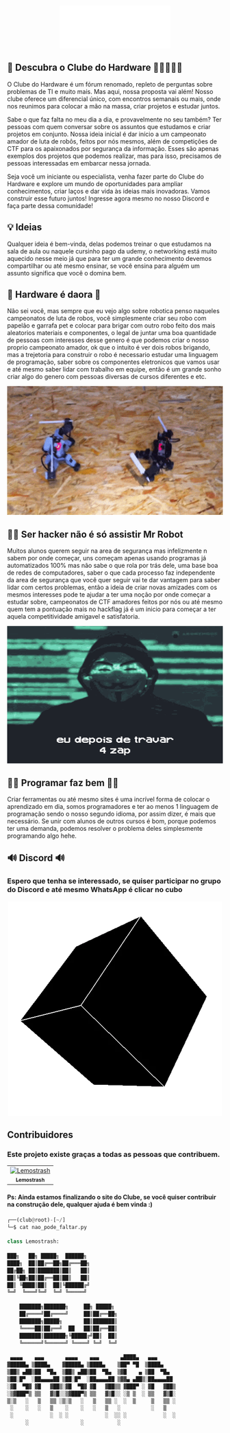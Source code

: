 <p align="center">
  <a href="https://github.com/lemostrash/Clube-do-Hardware">
    <img src="./images/hard.png" alt="Clube do Hardware" width="260" height="100">
  </a>
</p>

## 🦾 Descubra o Clube do Hardware 👩‍💻👩🏻‍💻

O Clube do Hardware é um fórum renomado, repleto de perguntas sobre problemas de TI e muito mais. Mas aqui, nossa proposta vai além! Nosso clube oferece um diferencial único, com encontros semanais ou mais, onde nos reunimos para colocar a mão na massa, criar projetos e estudar juntos.

Sabe o que faz falta no meu dia a dia, e provavelmente no seu também? Ter pessoas com quem conversar sobre os assuntos que estudamos e criar projetos em conjunto. Nossa ideia inicial é dar início a um campeonato amador de luta de robôs, feitos por nós mesmos, além de competições de CTF para os apaixonados por segurança da informação. Esses são apenas exemplos dos projetos que podemos realizar, mas para isso, precisamos de pessoas interessadas em embarcar nessa jornada.

Seja você um iniciante ou especialista, venha fazer parte do Clube do Hardware e explore um mundo de oportunidades para ampliar conhecimentos, criar laços e dar vida às ideias mais inovadoras. Vamos construir esse futuro juntos! Ingresse agora mesmo no nosso Discord e faça parte dessa comunidade!

## 💡 Ideias 

Qualquer ideia é bem-vinda, delas podemos treinar o que estudamos na sala de aula ou naquele cursinho pago da udemy, o networking está muito aquecido nesse meio já que para ter um grande conhecimento devemos compartilhar ou até mesmo ensinar, se você ensina para alguém um assunto significa que você o domina bem.

## 🦾 Hardware é daora 🦾

Não sei você, mas sempre que eu vejo algo sobre robotica penso naqueles campeonatos de luta de robos, você simplesmente criar seu robo com papelão e garrafa pet e colocar para brigar com outro robo feito dos mais aleatorios materiais e componentes, o legal de juntar uma boa quantidade de pessoas com interesses desse genero é que podemos criar o nosso proprio campeonato amador, ok que o intuito é ver dois robos brigando, mas a trejetoria para construir o robo é necessario estudar uma linguagem de programação, saber sobre os componentes eletronicos que vamos usar e até mesmo saber lidar com trabalho em equipe, então é um grande sonho criar algo do genero com pessoas diversas de cursos diferentes e etc.

<p align="center">
    <img src="./images/robot.gif" alt="Clube do Hardware" width="600" height="300">
      </a>
</p>


## 👨‍🚀 Ser hacker não é só assistir Mr Robot 

Muitos alunos querem seguir na area de segurança mas infelizmente n sabem por onde começar, uns começam apenas usando programas já automatizados 100% mas não sabe o que rola por trás dele, uma base boa de redes de computadores, saber o que cada processo faz independente da area de segurança que você quer seguir vai te dar vantagem para saber lidar com certos problemas, então a ideia de criar novas amizades com os mesmos interesses pode te ajudar a ter uma noção por onde começar a estudar sobre, campeonatos de CTF amadores feitos por nós ou até mesmo quem tem a pontuação mais no hackflag já é um inicio para começar a ter aquela competitividade amigavel e satisfatoria.

<p align="center">
    <img src="./images/hacker1.gif" alt="Clube do Hardware" width="600" height="320">
      </a>
</p>

## 👩‍💻 Programar faz bem 👩‍💻 

Criar ferramentas ou até mesmo sites é uma incrível forma de colocar o aprendizado em dia, somos programadores e ter ao menos 1 linguagem de programação sendo o nosso segundo idioma, por assim dizer, é mais que necessário. Se unir com alunos de outros cursos é bom, porque podemos ter uma demanda, podemos resolver o problema deles simplesmente programando algo hehe.

## 🔊 Discord 🔊

### Espero que tenha se interessado, se quiser participar no grupo do Discord e até mesmo WhatsApp é clicar no cubo

<p align="center">
  <a href="https://discord.com/invite/qH6bQXdj">
    <img src="./images/giphy.webp" alt="Clube do Hardware" width="" height="">
      </a>
</p>


## Contribuidores
### Este projeto existe graças a todas as pessoas que contribuem.

<table>
  <tr>
   <td align="center">
     <a href="https://github.com/lemostrash">
        <img
          src="https://avatars.githubusercontent.com/u/53500223?v=4"
          width="100px;"alt="Lemostrash" />
        </br>
       <sub>
        <b>Lemostrash</b>
      </sub>
      </a>
      </td>
      <!-- ------INSIRA SUA CONTRIBUICAO ACIMA DESTA LINHA -->
        </tr>
</table>


<!-- ------COMO INSERIR SUA CONTRIBUICAO ACIMA DESTA LINHA -->
</table>
 </tr>
  
  <!-- EXEMPLO DE CONTRIBUIDOR -->
  <!-- <td >
      <a href="{LINK DE PERFIL}">
        <img
          src="{LINK DE FOTO DE PERFIL}"
          width="100px;"
          alt="{NOME DE USUARIO}"
         />
        <sub>
        <b>NOME DE USUARIO</b>
        </sub>
      </a>
    </td> -->
  </tr>
</table>



#### Ps: Ainda estamos finalizando o site do Clube, se você quiser contribuir na construção dele, qualquer ajuda é bem vinda :)


```python
┌──(club@root)-[~/]
└─$ cat nao_pode_faltar.py

class Lemostrash:

███╗   ██╗ █████╗  ██████╗ 
████╗  ██║██╔══██╗██╔═══██╗
██╔██╗ ██║███████║██║   ██║
██║╚██╗██║██╔══██║██║   ██║
██║ ╚████║██║  ██║╚██████╔╝
╚═╝  ╚═══╝╚═╝  ╚═╝ ╚═════╝ 
                           
    ███████╗███████╗     ██╗ █████╗ 
    ██╔════╝██╔════╝     ██║██╔══██╗
    ███████╗█████╗       ██║███████║
    ╚════██║██╔══╝  ██   ██║██╔══██║
    ███████║███████╗╚█████╔╝██║  ██║
    ╚══════╝╚══════╝ ╚════╝ ╚═╝  ╚═╝

 ▄▄▄▄    ▄▄▄       ▄▄▄▄    ▄▄▄       ▄████▄   ▄▄▄      
▓█████▄ ▒████▄    ▓█████▄ ▒████▄    ▒██▀ ▀█  ▒████▄    
▒██▒ ▄██▒██  ▀█▄  ▒██▒ ▄██▒██  ▀█▄  ▒▓█    ▄ ▒██  ▀█▄  
▒██░█▀  ░██▄▄▄▄██ ▒██░█▀  ░██▄▄▄▄██ ▒▓▓▄ ▄██▒░██▄▄▄▄██ 
░▓█  ▀█▓ ▓█   ▓██▒░▓█  ▀█▓ ▓█   ▓██▒▒ ▓███▀ ░ ▓█   ▓██▒
░▒▓███▀▒ ▒▒   ▓▒█░░▒▓███▀▒ ▒▒   ▓▒█░░ ░▒ ▒  ░ ▒▒   ▓▒█░
▒░▒   ░   ▒   ▒▒ ░▒░▒   ░   ▒   ▒▒ ░  ░  ▒     ▒   ▒▒ ░
 ░    ░   ░   ▒    ░    ░   ░   ▒   ░          ░   ▒   
 ░            ░  ░ ░            ░  ░░ ░            ░  ░
      ░                 ░           ░                                                                             
                                                                           
```
